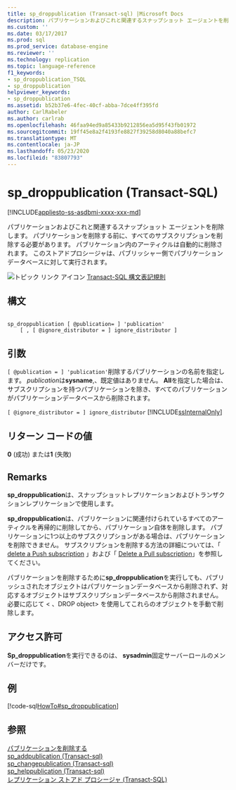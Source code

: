 ```yaml
---
title: sp_droppublication (Transact-sql) |Microsoft Docs
description: パブリケーションおよびこれと関連するスナップショット エージェントを削除します。 このストアドプロシージャは、パブリッシャー側のパブリケーションデータベースで実行されます。
ms.custom: ''
ms.date: 03/17/2017
ms.prod: sql
ms.prod_service: database-engine
ms.reviewer: ''
ms.technology: replication
ms.topic: language-reference
f1_keywords:
- sp_droppublication_TSQL
- sp_droppublication
helpviewer_keywords:
- sp_droppublication
ms.assetid: b52b37e6-4fec-40cf-abba-7dce4ff395fd
author: CarlRabeler
ms.author: carlrab
ms.openlocfilehash: 46faa94ed9a85433b9212856ea5d95f43fb01972
ms.sourcegitcommit: 19ff45e8a2f4193fe8827f39258d8040a88befc7
ms.translationtype: MT
ms.contentlocale: ja-JP
ms.lasthandoff: 05/23/2020
ms.locfileid: "83807793"
---
```

# <a name="sp_droppublication-transact-sql"></a>sp_droppublication (Transact-SQL)
[!INCLUDE[appliesto-ss-asdbmi-xxxx-xxx-md](../../includes/appliesto-ss-asdbmi-xxxx-xxx-md.md)]

  パブリケーションおよびこれと関連するスナップショット エージェントを削除します。 パブリケーションを削除する前に、すべてのサブスクリプションを削除する必要があります。 パブリケーション内のアーティクルは自動的に削除されます。 このストアドプロシージャは、パブリッシャー側でパブリケーションデータベースに対して実行されます。  
  
 ![トピック リンク アイコン](../../database-engine/configure-windows/media/topic-link.gif "トピック リンク アイコン") [Transact-SQL 構文表記規則](../../t-sql/language-elements/transact-sql-syntax-conventions-transact-sql.md)  
  
## <a name="syntax"></a>構文  
  
```  
  
sp_droppublication [ @publication= ] 'publication'   
    [ , [ @ignore_distributor = ] ignore_distributor ]  
```  
  
## <a name="arguments"></a>引数  
`[ @publication = ] 'publication'`削除するパブリケーションの名前を指定します。 *publication*は**sysname**,、既定値はありません。 **All**を指定した場合は、サブスクリプションを持つパブリケーションを除き、すべてのパブリケーションがパブリケーションデータベースから削除されます。  
  
`[ @ignore_distributor = ] ignore_distributor` [!INCLUDE[ssInternalOnly](../../includes/ssinternalonly-md.md)]  
  
## <a name="return-code-values"></a>リターン コードの値  
 **0** (成功) または**1** (失敗)  
  
## <a name="remarks"></a>Remarks  
 **sp_droppublication**は、スナップショットレプリケーションおよびトランザクションレプリケーションで使用します。  
  
 **sp_droppublication**は、パブリケーションに関連付けられているすべてのアーティクルを再帰的に削除してから、パブリケーション自体を削除します。 パブリケーションに1つ以上のサブスクリプションがある場合は、パブリケーションを削除できません。 サブスクリプションを削除する方法の詳細については、「 [delete a Push subscription](../../relational-databases/replication/delete-a-push-subscription.md) 」および「 [Delete a Pull subscription](../../relational-databases/replication/delete-a-pull-subscription.md)」を参照してください。  
  
 パブリケーションを削除するために**sp_droppublication**を実行しても、パブリッシュされたオブジェクトはパブリケーションデータベースから削除されず、対応するオブジェクトはサブスクリプションデータベースから削除されません。 必要に応じて \< 、DROP object> を使用してこれらのオブジェクトを手動で削除します。  
  
## <a name="permissions"></a>アクセス許可  
 **Sp_droppublication**を実行できるのは、 **sysadmin**固定サーバーロールのメンバーだけです。  
  
## <a name="examples"></a>例  
 [!code-sql[HowTo#sp_droppublication](../../relational-databases/replication/codesnippet/tsql/sp-droppublication-trans_1.sql)]  
  
## <a name="see-also"></a>参照  
 [パブリケーションを削除する](../../relational-databases/replication/publish/delete-a-publication.md)   
 [sp_addpublication &#40;Transact-sql&#41;](../../relational-databases/system-stored-procedures/sp-addpublication-transact-sql.md)   
 [sp_changepublication &#40;Transact-sql&#41;](../../relational-databases/system-stored-procedures/sp-changepublication-transact-sql.md)   
 [sp_helppublication &#40;Transact-sql&#41;](../../relational-databases/system-stored-procedures/sp-helppublication-transact-sql.md)   
 [レプリケーション ストアド プロシージャ &#40;Transact-SQL&#41;](../../relational-databases/system-stored-procedures/replication-stored-procedures-transact-sql.md)  
  
  
